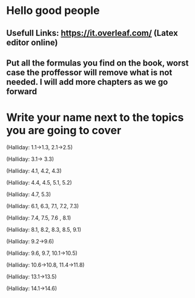 # Hello good people 

## Usefull Links: https://it.overleaf.com/ (Latex editor online)

## Put all the formulas you find on the book, worst case the proffessor will remove what is not needed. I will add more chapters as we go forward



# Write your name next to the topics you are going to cover 
(Halliday: 1.1->1.3, 2.1->2.5)

(Halliday: 3.1-> 3.3)

(Halliday: 4.1, 4.2, 4.3)

(Halliday: 4.4, 4.5, 5.1, 5.2)

(Halliday: 4.7, 5.3)

(Halliday: 6.1, 6.3, 7.1, 7.2, 7.3) 

(Halliday: 7.4, 7.5, 7.6 , 8.1)

(Halliday: 8.1, 8.2, 8.3, 8.5, 9.1)

(Halliday: 9.2->9.6)

(Halliday: 9.6, 9.7, 10.1->10.5)

(Halliday: 10.6->10.8, 11.4->11.8)

(Halliday: 13.1->13.5)

(Halliday: 14.1->14.6)
